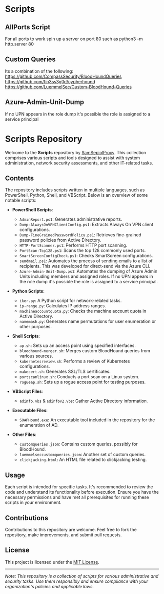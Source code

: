 # Scripts
## AllPorts Script
For all ports to work spin up a server on port 80 such as python3 -m http.server 80

## Custom Queries
Its a combination of the following:  
https://github.com/CompassSecurity/BloodHoundQueries  
https://github.com/fin3ss3g0d/cypherhound  
https://github.com/LuemmelSec/Custom-BloodHound-Queries  

## Azure-Admin-Unit-Dump
If no UPN appears in the role dump it's possible the role is assigned to a service principal

# Scripts Repository

Welcome to the **Scripts** repository by [SamSepiolProxy](https://github.com/SamSepiolProxy). This collection comprises various scripts and tools designed to assist with system administration, network security assessments, and other IT-related tasks.

## Contents

The repository includes scripts written in multiple languages, such as PowerShell, Python, Shell, and VBScript. Below is an overview of some notable scripts:

- **PowerShell Scripts**:
  - `AdminReport.ps1`: Generates administrative reports.
  - `Dump-AlwaysOnVPNClientConfig.ps1`: Extracts Always On VPN client configurations.
  - `Dump-FineGrainedPasswordPolicy.ps1`: Retrieves fine-grained password policies from Active Directory.
  - `HTTP-PortScanner.ps1`: Performs HTTP port scanning.
  - `PortScan-Top128.ps1`: Scans the top 128 commonly used ports.
  - `SmartScreenConfigCheck.ps1`: Checks SmartScreen configurations.
  - `sendmail.ps1`: Automates the process of sending emails to a list of recipients. This was developed for direct-send via the Azure CLI.
  - `Azure-Admin-Unit-Dump.ps1`: Automates the dumping of Azure Admin Units including members and assigned roles. If no UPN appears in the role dump it's possible the role is assigned to a service principal.

- **Python Scripts**:
  - `iker.py`: A Python script for network-related tasks.
  - `ip-range.py`: Calculates IP address ranges.
  - `machineaccountquota.py`: Checks the machine account quota in Active Directory.
  - `namemash.py`: Generates name permutations for user enumeration or other purposes.

- **Shell Scripts**:
  - `ap.sh`: Sets up an access point using specified interfaces.
  - `bloodhound-merger.sh`: Merges custom BloodHound queries from various sources.
  - `kubernetesreview.sh`: Performs a review of Kubernetes configurations.
  - `makecert.sh`: Generates SSL/TLS certificates.
  - `portscanlinux.sh`: Conducts a port scan on a Linux system.
  - `rogueap.sh`: Sets up a rogue access point for testing purposes.

- **VBScript Files**:
  - `adinfo.vbs` & `adinfov2.vbs`: Gather Active Directory information.

- **Executable Files**:
  - `SOAPHound.exe`: An executable tool included in the repository for the enumeration of AD.

- **Other Files**:
  - `customqueries.json`: Contains custom queries, possibly for BloodHound.
  - `luemmelseccustomqueries.json`: Another set of custom queries.
  - `clickjacking.html`: An HTML file related to clickjacking testing.

## Usage

Each script is intended for specific tasks. It's recommended to review the code and understand its functionality before execution. Ensure you have the necessary permissions and have met all prerequisites for running these scripts in your environment.

## Contributions

Contributions to this repository are welcome. Feel free to fork the repository, make improvements, and submit pull requests.

## License

This project is licensed under the [MIT License](LICENSE).

---

*Note: This repository is a collection of scripts for various administrative and security tasks. Use them responsibly and ensure compliance with your organization's policies and applicable laws.*

